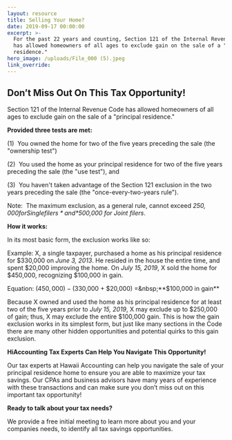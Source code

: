 ```yaml
---
layout: resource
title: Selling Your Home?
date: 2019-09-17 00:00:00
excerpt: >-
  For the past 22 years and counting, Section 121 of the Internal Revenue Code
  has allowed homeowners of all ages to exclude gain on the sale of a "principal
  residence."
hero_image: /uploads/File_000 (5).jpeg
link_override:
---
```


## Don’t Miss Out On This Tax Opportunity\!

Section 121 of the Internal Revenue Code has allowed homeowners of all ages to exclude gain on the sale of a "principal residence."

**Provided three tests are met:**

(1)&nbsp; You owned the home for two of the five years preceding the sale (the "ownership test")

(2)&nbsp; You used the home as your principal residence for two of the five years preceding the sale (the "use test"), and

(3)&nbsp; You haven't taken advantage of the Section 121 exclusion in the two years preceding the sale (the "once-every-two-years rule").

Note:&nbsp; The maximum exclusion, as a general rule, cannot exceed *$250,000 for Single filers* and *$500,000 for Joint filers*.

**How it works:**

In its most basic form, the exclusion works like so:

Example: X, a single taxpayer, purchased a home as his principal residence for $330,000 on *June 3, 2013*. He resided in the house the entire time, and spent $20,000 improving the home. On *July 15, 2019*, X sold the home for $450,000, recognizing $100,000 in gain.

Equation: ($450,000) - ($330,000 + $20,000) =&nbsp;**$100,000 in gain**

Because X owned and used the home as his principal residence for at least two of the five years prior to *July 15, 2019*, X may exclude up to $250,000 of gain; thus, X may exclude the entire $100,000 gain. This is how the gain exclusion works in its simplest form, but just like many sections in the Code there are many other hidden opportunities and potential quirks to this gain exclusion.

**HiAccounting Tax Experts Can Help You Navigate This Opportunity\!**

Our tax experts at Hawaii Accounting can help you navigate the sale of your principal residence home to ensure you are able to maximize your tax savings. Our CPAs and business advisors have many years of experience with these transactions and can make sure you don’t miss out on this important tax opportunity\!

**Ready to talk about your tax needs?**

We provide a free initial meeting to learn more about you and your companies needs, to identify all tax savings opportunities.

&nbsp;
